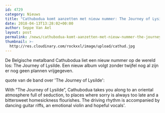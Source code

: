 ```yaml
---
id: 4729
category: Nieuws
title: "Cathubodua komt aanzetten met nieuw nummer: The Journey of Lysilde"
date: 2018-04-13T13:28:02+00:00
author: Seppe Van Ael
layout: post
permalink: /news/cathubodua-komt-aanzetten-met-nieuw-nummer-the-journey-of-lysilde/
thumbnail: >-
  http://res.cloudinary.com/rockxxl/image/upload/cathud.jpg
---
```

De Belgische metalband Cathubodua liet een nieuw nummer op de wereld los: The Journey of Lysilde. Een nieuw album volgt zonder twijfel nog al zijn er nog geen plannen vrijgegeven.

quote van de band over 'The Journey of Lysilde':

With &#8220;The Journey of Lysilde&#8221;, Cathubodua takes you along to an oriental atmosphere full of seduction, to places where sorry is always too late and a bittersweet homesickness flourishes. The driving rhythm is accompanied by dancing guitar riffs, an emotional violin and hopeful vocals'.
